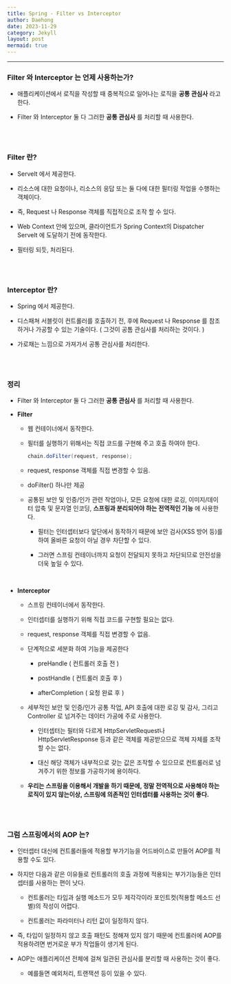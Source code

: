 ```yaml
---
title: Spring - Filter vs Interceptor
author: Daehong
date: 2023-11-29
category: Jekyll
layout: post
mermaid: true
---
```


<hr>

### Filter 와 Interceptor 는 언제 사용하는가?

 - 애플리케이션에서 로직을 작성할 때 중복적으로 일어나는 로직을 **공통 관심사** 라고 한다.
 
 - Filter 와 Interceptor 둘 다 그러한 **공통 관심사** 를 처리할 때 사용한다.
 
<br>
<br>

### Filter 란?

 - Servelt 에서 제공한다.
 
 - 리소스에 대한 요청이나, 리소스의 응답 또는 둘 다에 대한 필터링 작업을 수행하는 객체이다.
 
 - 즉, Request 나 Response 객체를 직접적으로 조작 할 수 있다.
 
 - Web Context 안에 있으며, 클라이언트가 Spring Context의 Dispatcher Servelt 에 도달하기 전에 동작한다.
 
 - 필터링 되듯, 처리된다.
 
<br>
<br>

### Interceptor 란?

 - Spring 에서 제공한다.
 
 - 디스패쳐 서블릿이 컨트롤러를 호출하기 전, 후에 Request 나 Response 를 참조하거나 가공할 수 있는 기술이다. ( 그것이 공톰 관심사를 처리하는 것이다. )
 
 - 가로채는 느낌으로 가져가서 공통 관심사를 처리한다.
 
<br>
<br>

### 정리

 - Filter 와 Interceptor 둘 다 그러한 **공통 관심사** 를 처리할 때 사용한다.

 - **Filter**
 
	- 웹 컨테이너에서 동작한다.
	
	- 필터를 실행하기 위해서는 직접 코드를 구현해 주고 호출 하여야 한다.
	
		```java
		chain.doFilter(request, response);
		```
	- request, response 객체를 직접 변경할 수 있음.
	
	- doFilter() 하나만 제공
	
	- 공통된 보안 및 인증/인가 관련 작업이나, 모든 요청에 대한 로깅, 이미지/데이터 압축 및 문자열 인코딩, **스프링과 분리되어야 하는 전역적인 기능** 에 사용한다.
	
		- 필터는 인터셉터보다 앞단에서 동작하기 때문에 보안 검사(XSS 방어 등)를 하여 올바른 요청이 아닐 경우 차단할 수 있다.
		
		- 그러면 스프링 컨테이너까지 요청이 전달되지 못하고 차단되므로 안전성을 더욱 높일 수 있다.
	

<br>

 - **Interceptor**
 
	- 스프링 컨테이너에서 동작한다.
	
	- 인터셉터를 실행하기 위해 직접 코드를 구현할 필요는 없다.
	
	- request, response 객체를 직접 변경할 수 없음.
	
	- 단계적으로 세분화 하여 기능을 제공한다
	
		- preHandle ( 컨트롤러 호출 전 )
		
		- postHandle ( 컨트롤러 호출 후 )
		
		- afterCompletion ( 요청 완료 후 )
		
	- 세부적인 보안 및 인증/인가 공통 작업, API 호출에 대한 로깅 및 감사, 그리고 Controller 로 넘겨주는 데이터 가공에 주로 사용한다.
	
		- 인터셉터는 필터와 다르게 HttpServletRequest나 HttpServletResponse 등과 같은 객체를 제공받으므로 객체 자체를 조작할 수는 없다.
		
		- 대신 해당 객체가 내부적으로 갖는 값은 조작할 수 있으므로 컨트롤러로 넘겨주기 위한 정보를 가공하기에 용이하다.
		
	- **우리는 스프링을 이용해서 개발을 하기 때문에, 정말 전역적으로 사용해야 하는 로직이 있지 않는이상, 스프링에 의존적인 인터셉터를 사용하는 것이 좋다.**

<br>
<br>

### 그럼 스프링에서의 AOP 는?
 
 - 인터셉터 대신에 컨트롤러들에 적용할 부가기능을 어드바이스로 만들어 AOP를 적용할 수도 있다.
 
 - 하지만 다음과 같은 이유들로 컨트롤러의 호출 과정에 적용되는 부가기능들은 인터셉터를 사용하는 편이 낫다. 
 
	- 컨트롤러는 타입과 실행 메소드가 모두 제각각이라 포인트컷(적용할 메소드 선별)의 작성이 어렵다.
	
	- 컨트롤러는 파라미터나 리턴 값이 일정하지 않다.
	
 - 즉, 타입이 일정하지 않고 호출 패턴도 정해져 있지 않기 때문에 컨트롤러에 AOP를 적용하려면 번거로운 부가 작업들이 생기게 된다.
 
 - AOP는 애플리케이션 전체에 걸쳐 일관된 관심사를 분리할 때 사용하는 것이 좋다.
 
	- 예를들면 예외처리, 트랜잭션 등이 있을 수 있다.



<br>
<br>
<br>
<br>
<br>